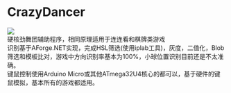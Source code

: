# CrazyDancer
![](https://github.com/chen365409389/CrazyDancer/blob/master/Img/img.gif)<br>
硬核劲舞团辅助程序，相同原理适用于连连看和棋牌类游戏<br>
识别基于AForge.NET实现，完成HSL筛选(使用iplab工具)，灰度，二值化，Blob筛选和模板比对，游戏中方向识别率基本为100%，小球位置识别目前还是不太准确。<br>
键鼠控制使用Arduino Micro或其他ATmega32U4核心的都可以，基于硬件的键鼠模拟，基本所有的游戏都适用。<br>
